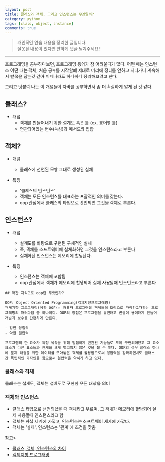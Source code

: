 ```yaml
---
layout: post
title: 클래스와 객체, 그리고 인스턴스는 무엇일까?
category: python
tags: [class, object, instance]
comments: true
---
```


> 개인적인 연습 내용을 정리한 글입니다.     
잘못된 내용이 있다면 편하게 댓글 남겨주세요!  


<hr>

프로그래밍을 공부하다보면, 프로그래밍 용어가 참 어려울때가 많다. 어떤 때는 인스턴스 어떤 때는 객체, 처음 공부를 시작할떄 제대로 머리에 정리를 안하고 지나가니 계속해서 발목을 잡는것 같아 이제서라도 하나하나 정리해보려고 한다.

그리고 덧붙여 나는 이 개념들이 자바를 공부하면서 좀 더 확실하게 알게 된 것 같다.


## 클래스?

- 개념
  - 객체를 만들어내기 위한 설계도 혹은 틀 (ex. 붕어빵 틀)
  - 연관되어있는 변수(속성)과 메서드의 집합


## 객체?

- 개념
  - 클래스에 선언된 모양 그대로 생성된 실체

- 특징
  - '클래스의 인스턴스'
  - 객체는 모든 인스턴스를 대표하는 포괄적인 의미를 갖는다.
  - oop 관점에서 클래스의 타입으로 선언되면 그것을 객체로 부른다.


## 인스턴스?

- 개념
  - 설계도를 바탕으로 구현된 구체적인 실체
  - 즉, 객체를 소프트웨어에 실체화하면 그것을 인스턴스라고 부른다
  - 실체화된 인스턴스는 메모리에 할당된다.

- 특징
  - 인스턴스는 객체에 포함됨
  - oop 관점에서 객체가 메모리에 할당되어 실제 사용될때 인스턴스라고 부른다



```
## 막간 지식으로 oop란 무엇인가?

OOP: Object Oriented Programming(객체지향프로그래밍)
객체지향 프로그래밍(이하 OOP)는 컴퓨터 프로그램을 객체들의 모임으로 파악하고자하는 프로그래밍의 패러다임 중 하나이다. OOP의 장점은 프로그램을 유연하고 변경이 용이하게 만들며 개발과 보수를 간편하게 만든다.

- 강한 응집력
- 약한 결합력

프로그램의 한 요소가 특정 목적을 위해 밀접하게 연관된 기능들로 모여 구현되어있고 그 요소요소가 다른 요소들과 관계를 크게 맺고있지 않은 것을 볼 수 있다. OOP의 경우 클래스 하나에 문제 해결을 위한 데이터를 모아놓은 객체를 활용함으로써 응집력을 강화하면서도 클래스 간 독립적인 디자인을 함으로써 결합력을 약하게 하고 있다.
```


### 클래스와 객체

클래스는 설계도, 객체는 설계도로 구현한 모든 대상을 의미


### 객체와 인스턴스

- 클래스 타입으로 선언되었을 때 객체라고 부르며, 그 객체가 메모리에 할당되어 실제 사용될때 인스턴스라고 함
- 객체는 현실 세계에 가깝고, 인스턴스는 소프트웨어 세계에 가깝다.
- 객체는 '실제', 인스턴스는 '관계'에 초점을 맞춤




참고>
- [클래스, 객체, 인스턴스의 차이](https://gmlwjd9405.github.io/2018/09/17/class-object-instance.html)
- [객체지향 프로그래밍](https://velog.io/@cyranocoding/%EA%B0%9D%EC%B2%B4-%EC%A7%80%ED%96%A5-%ED%94%84%EB%A1%9C%EA%B7%B8%EB%9E%98%EB%B0%8DOOP-Object-Oriented-Programming-%EA%B0%9C%EB%85%90-%EB%B0%8F-%ED%99%9C%EC%9A%A9-%EC%A0%95%EB%A6%AC-igjyooyc6c)
